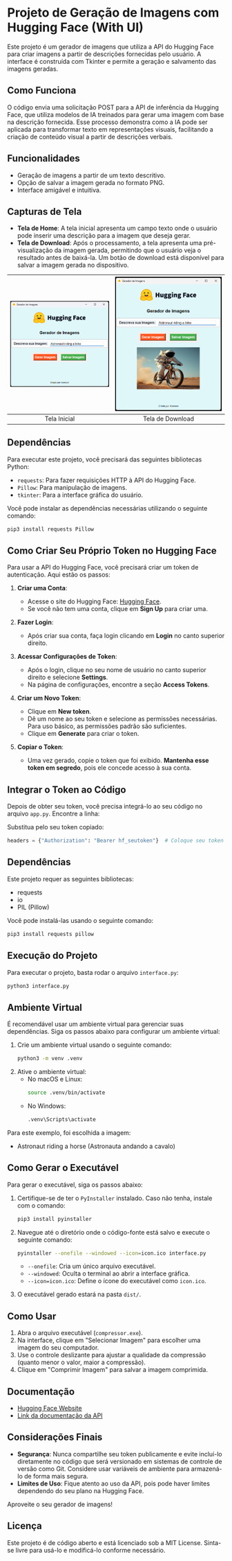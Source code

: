 # Projeto de Geração de Imagens com Hugging Face (With UI)

Este projeto é um gerador de imagens que utiliza a API do Hugging Face para criar imagens a partir de descrições fornecidas pelo usuário. A interface é construída com Tkinter e permite a geração e salvamento das imagens geradas.

## Como Funciona

O código envia uma solicitação POST para a API de inferência da Hugging Face, que utiliza modelos de IA treinados para gerar uma imagem com base na descrição fornecida. Esse processo demonstra como a IA pode ser aplicada para transformar texto em representações visuais, facilitando a criação de conteúdo visual a partir de descrições verbais.

## Funcionalidades

- Geração de imagens a partir de um texto descritivo.
- Opção de salvar a imagem gerada no formato PNG.
- Interface amigável e intuitiva.

## Capturas de Tela

- **Tela de Home**: A tela inicial apresenta um campo texto onde o usuário pode inserir uma descrição para a imagem que deseja gerar.
- **Tela de Download**: Após o processamento, a tela apresenta uma pré-visualização da imagem gerada, permitindo que o usuário veja o resultado antes de baixá-la. Um botão de download está disponível para salvar a imagem gerada no dispositivo.

| ![Tela Inicial](imgs/home1.png) | ![Tela de Download](imgs/home2.png) |
|:--:|:--:|
| Tela Inicial | Tela de Download |

## Dependências

Para executar este projeto, você precisará das seguintes bibliotecas Python:

- `requests`: Para fazer requisições HTTP à API do Hugging Face.
- `Pillow`: Para manipulação de imagens.
- `tkinter`: Para a interface gráfica do usuário.

Você pode instalar as dependências necessárias utilizando o seguinte comando:

```bash
pip3 install requests Pillow
```

## Como Criar Seu Próprio Token no Hugging Face

Para usar a API do Hugging Face, você precisará criar um token de autenticação. Aqui estão os passos:

1. **Criar uma Conta**:
   - Acesse o site do Hugging Face: [Hugging Face](https://huggingface.co/).
   - Se você não tem uma conta, clique em **Sign Up** para criar uma.

2. **Fazer Login**:
   - Após criar sua conta, faça login clicando em **Login** no canto superior direito.

3. **Acessar Configurações de Token**:
   - Após o login, clique no seu nome de usuário no canto superior direito e selecione **Settings**.
   - Na página de configurações, encontre a seção **Access Tokens**.

4. **Criar um Novo Token**:
   - Clique em **New token**.
   - Dê um nome ao seu token e selecione as permissões necessárias. Para uso básico, as permissões padrão são suficientes.
   - Clique em **Generate** para criar o token.

5. **Copiar o Token**:
   - Uma vez gerado, copie o token que foi exibido. **Mantenha esse token em segredo**, pois ele concede acesso à sua conta.

## Integrar o Token ao Código

Depois de obter seu token, você precisa integrá-lo ao seu código no arquivo `app.py`. Encontre a linha:

Substitua pelo seu token copiado:

```python
headers = {"Authorization": "Bearer hf_seutoken"}  # Coloque seu token aqui
```

## Dependências

Este projeto requer as seguintes bibliotecas:
- requests
- io
- PIL (Pillow)

Você pode instalá-las usando o seguinte comando:

```bash
pip3 install requests pillow
```

## Execução do Projeto

Para executar o projeto, basta rodar o arquivo `interface.py`:

```bash
python3 interface.py
```

## Ambiente Virtual

É recomendável usar um ambiente virtual para gerenciar suas dependências. Siga os passos abaixo para configurar um ambiente virtual:

1. Crie um ambiente virtual usando o seguinte comando:
    ```bash
    python3 -m venv .venv
    ```
2. Ative o ambiente virtual:
    - No macOS e Linux:
        ```bash
        source .venv/bin/activate
        ```
    - No Windows:
        ```bash
        .venv\Scripts\activate
        ```

Para este exemplo, foi escolhida a imagem:
- Astronaut riding a horse (Astronauta andando a cavalo)

## Como Gerar o Executável

Para gerar o executável, siga os passos abaixo:

1. Certifique-se de ter o `PyInstaller` instalado. Caso não tenha, instale com o comando:
   ```bash
   pip3 install pyinstaller
   ```

2. Navegue até o diretório onde o código-fonte está salvo e execute o seguinte comando:
   ```bash
   pyinstaller --onefile --windowed --icon=icon.ico interface.py
   ```

   - `--onefile`: Cria um único arquivo executável.
   - `--windowed`: Oculta o terminal ao abrir a interface gráfica.
   - `--icon=icon.ico`: Define o ícone do executável como `icon.ico`.

3. O executável gerado estará na pasta `dist/`.

## Como Usar

1. Abra o arquivo executável (`compressor.exe`).
2. Na interface, clique em "Selecionar Imagem" para escolher uma imagem do seu computador.
3. Use o controle deslizante para ajustar a qualidade da compressão (quanto menor o valor, maior a compressão).
4. Clique em "Comprimir Imagem" para salvar a imagem comprimida.

## Documentação
- [Hugging Face Website](https://huggingface.co/)
- [Link da documentação da API](https://huggingface.co/docs/api-inference/tasks/text-to-image?code=python#text-to-image)

## Considerações Finais

- **Segurança**: Nunca compartilhe seu token publicamente e evite incluí-lo diretamente no código que será versionado em sistemas de controle de versão como Git. Considere usar variáveis de ambiente para armazená-lo de forma mais segura.
- **Limites de Uso**: Fique atento ao uso da API, pois pode haver limites dependendo do seu plano na Hugging Face.

Aproveite o seu gerador de imagens!

## Licença

Este projeto é de código aberto e está licenciado sob a MIT License. Sinta-se livre para usá-lo e modificá-lo conforme necessário.

